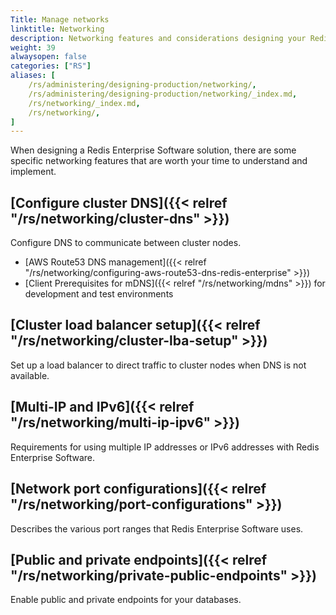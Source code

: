 ```yaml
---
Title: Manage networks
linktitle: Networking
description: Networking features and considerations designing your Redis Enteprise Software deployment.
weight: 39
alwaysopen: false
categories: ["RS"]
aliases: [
    /rs/administering/designing-production/networking/,
    /rs/administering/designing-production/networking/_index.md,
    /rs/networking/_index.md,
    /rs/networking/,
]
---
```

When designing a Redis Enterprise Software solution, there are some
specific networking features that are worth your time to understand and
implement.

## [Configure cluster DNS]({{< relref "/rs/networking/cluster-dns" >}})

Configure DNS to communicate between cluster nodes.

- [AWS Route53 DNS management]({{< relref "/rs/networking/configuring-aws-route53-dns-redis-enterprise" >}})
- [Client Prerequisites for mDNS]({{< relref "/rs/networking/mdns" >}}) for development and test environments

## [Cluster load balancer setup]({{< relref "/rs/networking/cluster-lba-setup" >}})

Set up a load balancer to direct traffic to cluster nodes when DNS is not available.

## [Multi-IP and IPv6]({{< relref "/rs/networking/multi-ip-ipv6" >}})

Requirements for using multiple IP addresses or IPv6 addresses with Redis Enterprise Software.

## [Network port configurations]({{< relref "/rs/networking/port-configurations" >}})

Describes the various port ranges that Redis Enterprise Software uses.

## [Public and private endpoints]({{< relref "/rs/networking/private-public-endpoints" >}})

Enable public and private endpoints for your databases.